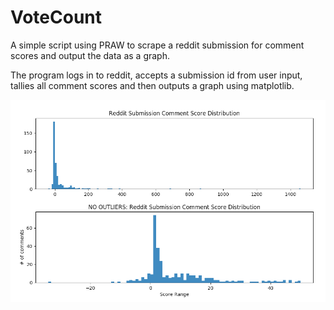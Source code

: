 # VoteCount
A simple script using PRAW to scrape a reddit submission for comment scores and output the data as a graph.

The program logs in to reddit, accepts a submission id from user input, tallies all comment scores and then outputs a graph using matplotlib.



![Sample graph](https://raw.githubusercontent.com/spacegoats/VoteCount/master/exampleGraph.png)
